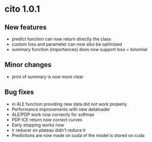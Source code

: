 # cito 1.0.1

## New features 
* predict function can now return directly the class
* custom loss and parameter can now also be optimized
* summary function (importances) does now support loss = binomial


## Minor changes 
* print of summary is now more clear 

## Bug fixes
* in ALE function providing new data did not work properly
* Performance improvements with new dataloader
* ALE/PDP work now correctly for softmax
* PDP ICE return now correct curves
* Early stopping works now
* lr reducer on plateau didn't reduce lr
* Predictions are now made on cuda of the model is stored on cuda
